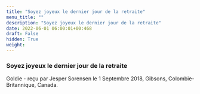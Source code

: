 ```yaml
---
title: "Soyez joyeux le dernier jour de la retraite"
menu_title: ""
description: "Soyez joyeux le dernier jour de la retraite"
date: 2022-06-01 06:00:01+00:468
draft: False
hidden: True
weight:
---
```

### Soyez joyeux le dernier jour de la retraite

Goldie - reçu par Jesper Sorensen le 1 Septembre 2018, Gibsons, Colombie-Britannique, Canada.




